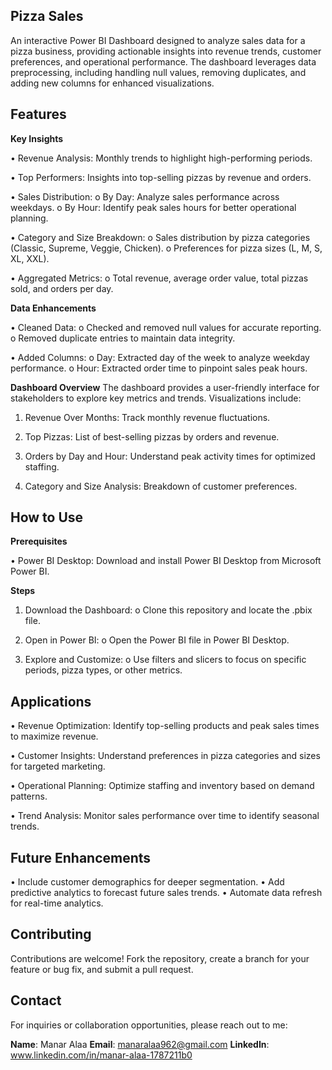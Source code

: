 ## Pizza Sales
An interactive Power BI Dashboard designed to analyze sales data for a pizza business, providing actionable insights into revenue trends, customer preferences, and operational performance. The dashboard leverages data preprocessing, including handling null values, removing duplicates, and adding new columns for enhanced visualizations.

## Features
**Key Insights**

•	Revenue Analysis: Monthly trends to highlight high-performing periods.

•	Top Performers: Insights into top-selling pizzas by revenue and orders.

•	Sales Distribution:
o	By Day: Analyze sales performance across weekdays.
o	By Hour: Identify peak sales hours for better operational planning.

•	Category and Size Breakdown:
o	Sales distribution by pizza categories (Classic, Supreme, Veggie, Chicken).
o	Preferences for pizza sizes (L, M, S, XL, XXL).

•	Aggregated Metrics:
o	Total revenue, average order value, total pizzas sold, and orders per day.


**Data Enhancements**

•	Cleaned Data:
o	Checked and removed null values for accurate reporting.
o	Removed duplicate entries to maintain data integrity.

•	Added Columns:
o	Day: Extracted day of the week to analyze weekday performance.
o	Hour: Extracted order time to pinpoint sales peak hours.

**Dashboard Overview**
The dashboard provides a user-friendly interface for stakeholders to explore key metrics and trends. Visualizations include:

1.	Revenue Over Months: Track monthly revenue fluctuations.

2.	Top Pizzas: List of best-selling pizzas by orders and revenue.

3.	Orders by Day and Hour: Understand peak activity times for optimized staffing.

4.	Category and Size Analysis: Breakdown of customer preferences.


## How to Use
**Prerequisites**

•	Power BI Desktop: Download and install Power BI Desktop from Microsoft Power BI.


**Steps**

1.	Download the Dashboard:
o	Clone this repository and locate the .pbix file.

2.	Open in Power BI:
o	Open the Power BI file in Power BI Desktop.

3.	Explore and Customize:
o	Use filters and slicers to focus on specific periods, pizza types, or other metrics.


## Applications

•	Revenue Optimization: Identify top-selling products and peak sales times to maximize revenue.

•	Customer Insights: Understand preferences in pizza categories and sizes for targeted marketing.

•	Operational Planning: Optimize staffing and inventory based on demand patterns.

•	Trend Analysis: Monitor sales performance over time to identify seasonal trends.


## Future Enhancements
•	Include customer demographics for deeper segmentation.
•	Add predictive analytics to forecast future sales trends.
•	Automate data refresh for real-time analytics.


## Contributing
Contributions are welcome! Fork the repository, create a branch for your feature or bug fix, and submit a pull request.

## Contact
For inquiries or collaboration opportunities, please reach out to me:

**Name**: Manar Alaa 
**Email**: manaralaa962@gmail.com 
**LinkedIn**: www.linkedin.com/in/manar-alaa-1787211b0

